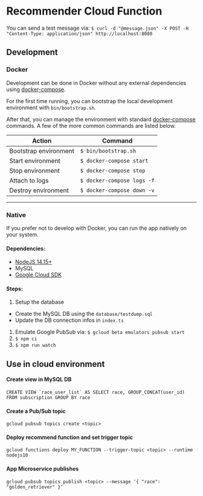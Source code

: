 # Recommender Cloud Function

You can send a test message via: `$ curl -d "@message.json" -X POST -H "Content-Type: application/json" http://localhost:8080`

## Development

### Docker

Development can be done in Docker without any external dependencies using [docker-compose](https://docs.docker.com/compose/reference/overview/).

For the first time running, you can bootstrap the local development environment with `bin/bootstrap.sh`.

After that, you can manage the environment with standard [docker-compose](https://docs.docker.com/compose/reference/overview/) commands. A few of the more common commands are listed below.

| Action                | Command                    |
| --------------------- | -------------------------- |
| Bootstrap environment | `$ bin/bootstrap.sh`       |
| Start environment     | `$ docker-compose start`   |
| Stop environment      | `$ docker-compose stop`    |
| Attach to logs        | `$ docker-compose logs -f` |
| Destroy environment   | `$ docker-compose down -v` |

---

### Native

If you prefer not to develop with Docker, you can run the app natively on your system.

#### Dependencies:

- [NodeJS 14.15+](https://www.python.org/)
- MySQL
- [Google Cloud SDK](https://cloud.google.com/sdk/docs/quickstart?hl=de)

#### Steps:

1. Setup the database

- Create the MySQL DB using the `database/testdump.sql`
- Update the DB connection infos in `index.ts`

1. Emulate Google PubSub via: `$ gcloud beta emulators pubsub start`
2. `$ npm ci`
3. `$ npm run watch`

## Use in cloud environment

#### Create view in MySQL DB

`` CREATE VIEW `race_user_list` AS SELECT race, GROUP_CONCAT(user_id) FROM subscription GROUP BY race ``

#### Create a Pub/Sub topic

`gcloud pubsub topics create <topic>`

#### Deploy recommend function and set trigger topic

`gcloud functions deploy MY_FUNCTION --trigger-topic <topic> --runtime nodejs10`

#### App Microservice publishes

`gcloud pubsub topics publish <topic> --message '{ "race": "golden_retriever" }'`
